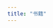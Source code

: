 ```yaml
---
title: "书籍"
---
```


<script src="https://unpkg.com/react@16/umd/react.production.min.js" />
<script src="https://unpkg.com/react-dom@16/umd/react-dom.production.min.js" />
<script src="https://unpkg.com/babel-standalone@6/babel.min.js" />